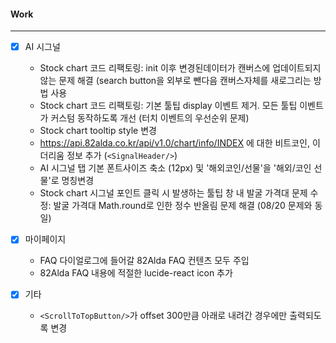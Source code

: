 
#### Work
---
- [x] AI 시그널
	- Stock chart 코드 리팩토링: init 이후 변경된데이터가 캔버스에 업데이트되지않는 문제 해결 (search button을 외부로 뺀다음 캔버스자체를 새로그리는 방법 사용
	- Stock chart 코드 리팩토링: 기본 툴팁 display 이벤트 제거. 모든 툴팁 이벤트가 커스텀 동작하도록 개선 (터치 이벤트의 우선순위 문제)
	- Stock chart tooltip style 변경
	- https://api.82alda.co.kr/api/v1.0/chart/info/INDEX 에 대한 비트코인, 이더리움 정보 추가 (`<SignalHeader/>`)
	- AI 시그널 탭 기본 폰트사이즈 축소 (12px) 및 '해외코인/선물'을 '해외/코인 선물'로 명칭변경
	- Stock chart 시그널 포인트 클릭 시 발생하는 툴팁 창 내 발굴 가격대 문제 수정: 발굴 가격대 Math.round로 인한 정수 반올림 문제 해결 (08/20 문제와 동일)

- [x] 마이페이지
	- FAQ 다이얼로그에 들어갈 82Alda FAQ 컨텐츠 모두 주입
	- 82Alda FAQ 내용에 적절한 lucide-react icon 추가

- [x] 기타
	- `<ScrollToTopButton/>`가 offset 300만큼 아래로 내려간 경우에만 출력되도록 변경
